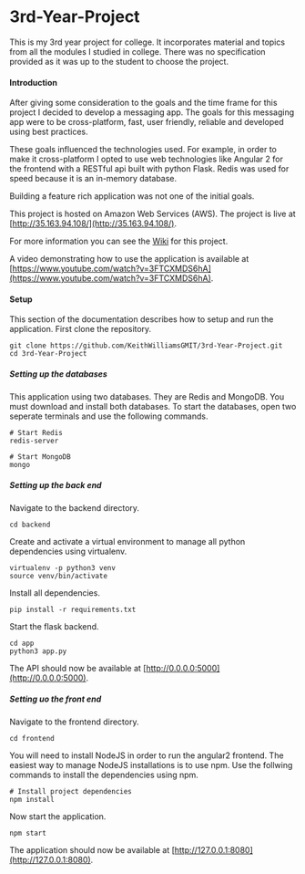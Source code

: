 # 3rd-Year-Project
This is my 3rd year project for college. It incorporates material and topics from all the modules I studied in college. There was no specification provided as it was up to the student to choose the project.

#### Introduction
After giving some consideration to the goals and the time frame for this project I decided to develop a messaging app. The goals for this messaging app were to be cross-platform, fast, user friendly, reliable and developed using best practices.

These goals influenced the technologies used. For example, in order to make it cross-platform I opted to use web technologies like Angular 2 for the frontend with a RESTful api built with python Flask. Redis was used for speed because it is an in-memory database.

Building a feature rich application was not one of the initial goals.

This project is hosted on Amazon Web Services (AWS). The project is live at [http://35.163.94.108/](http://35.163.94.108/).

For more information you can see the [Wiki](https://github.com/KeithWilliamsGMIT/3rd-Year-Project/wiki) for this project.

A video demonstrating how to use the application is available at [https://www.youtube.com/watch?v=3FTCXMDS6hA](https://www.youtube.com/watch?v=3FTCXMDS6hA).

#### Setup
This section of the documentation describes how to setup and run the application. First clone the repository.

```
git clone https://github.com/KeithWilliamsGMIT/3rd-Year-Project.git
cd 3rd-Year-Project
```

##### Setting up the databases
This application using two databases. They are Redis and MongoDB. You must download and install both databases. To start the databases, open two seperate terminals and use the following commands.

```
# Start Redis
redis-server
```

```
# Start MongoDB
mongo
```

##### Setting up the back end
Navigate to the backend directory.

```
cd backend
```

Create and activate a virtual environment to manage all python dependencies using virtualenv.

```
virtualenv -p python3 venv
source venv/bin/activate
```

Install all dependencies.

```
pip install -r requirements.txt
```

Start the flask backend.

```
cd app
python3 app.py
```

The API should now be available at [http://0.0.0.0:5000](http://0.0.0.0:5000).

##### Setting uo the front end
Navigate to the frontend directory.

```
cd frontend
```

You will need to install NodeJS in order to run the angular2 frontend. The easiest way to manage NodeJS installations is to use npm. Use the follwing commands to install the dependencies using npm.

```
# Install project dependencies
npm install
```

Now start the application.

```
npm start
```

The application should now be available at [http://127.0.0.1:8080](http://127.0.0.1:8080).